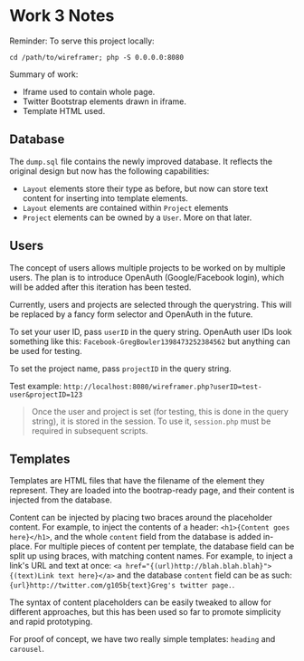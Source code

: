 Work 3 Notes
============

Reminder: To serve this project locally:

`cd /path/to/wireframer; php -S 0.0.0.0:8080`

Summary of work:

* Iframe used to contain whole page.
* Twitter Bootstrap elements drawn in iframe.
* Template HTML used.

Database
--------

The `dump.sql` file contains the newly improved database. It reflects the original design but now has the following capabilities:

* `Layout` elements store their type as before, but now can store text content for inserting into template elements.
* `Layout` elements are contained within `Project` elements
* `Project` elements can be owned by a `User`. More on that later.

Users
-----

The concept of users allows multiple projects to be worked on by multiple users. The plan is to introduce OpenAuth (Google/Facebook login), which will be added after this iteration has been tested.

Currently, users and projects are selected through the querystring. This will be replaced by a fancy form selector and OpenAuth in the future.

To set your user ID, pass `userID` in the query string. OpenAuth user IDs look something like this: `Facebook-GregBowler1398473252384562` but anything can be used for testing.

To set the project name, pass `projectID` in the query string.

Test example: `http://localhost:8080/wireframer.php?userID=test-user&projectID=123`

> Once the user and project is set (for testing, this is done in the query string), it is stored in the session. To use it, `session.php` must be required in subsequent scripts.

Templates
---------

Templates are HTML files that have the filename of the element they represent. They are loaded into the bootrap-ready page, and their content is injected from the database.

Content can be injected by placing two braces around the placeholder content. For example, to inject the contents of a header: `<h1>{Content goes here}</h1>`, and the whole `content` field from the database is added in-place. For multiple pieces of content per template, the database field can be split up using braces, with matching content names. For example, to inject a link's URL and text at once: `<a href="{(url)http://blah.blah.blah}">{(text)Link text here}</a>` and the database `content` field can be as such: `{url}http://twitter.com/g105b{text}Greg's twitter page.`.

The syntax of content placeholders can be easily tweaked to allow for different approaches, but this has been used so far to promote simplicity and rapid prototyping.

For proof of concept, we have two really simple templates: `heading` and `carousel`.